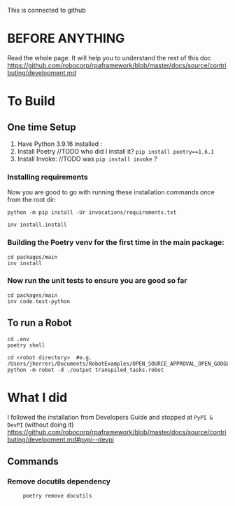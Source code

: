 This is connected to github

# BEFORE ANYTHING
Read the whole page. It will help you to understand the rest of this doc
https://github.com/robocorp/rpaframework/blob/master/docs/source/contributing/development.md


# To Build
## One time Setup
1. Have Python  3.9.16 installed : 
2. Install Poetry //TODO who did I install it? `pip install poetry==1.6.1`
3. Install Invoke:  //TODO was `pip install invoke` ?

### Installing requirements
Now you are good to go with running these installation commands once from the root dir:

```
python -m pip install -Ur invocations/requirements.txt

inv install.install
```
### Building the Poetry venv for the first time in the main package:
```
cd packages/main
inv install
```

### Now run the unit tests to ensure you are good so far
```
cd packages/main
inv code.test-python
```
## To run a Robot
```
cd .env
poetry shell

cd <robot directory>  #e.g. /Users/jherreri/Documents/RobotExamples/OPEN_SOURCE_APPROVAL_OPEN_GOOGLE_1.00.00
python -m robot -d ./output transpiled_tasks.robot
```


# What I did
I followed the installation from Developers Guide and stopped at `PyPI & DevPI` (without doing it)
https://github.com/robocorp/rpaframework/blob/master/docs/source/contributing/development.md#pypi--devpi


## Commands
### Remove docutils dependency
         poetry remove docutils